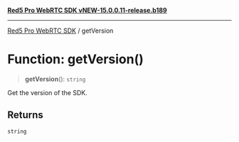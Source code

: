 [**Red5 Pro WebRTC SDK vNEW-15.0.0.11-release.b189**](../README.md)

***

[Red5 Pro WebRTC SDK](../globals.md) / getVersion

# Function: getVersion()

> **getVersion**(): `string`

Get the version of the SDK.

## Returns

`string`
